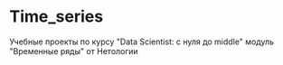 # Time_series
Учебные проекты по курсу "Data Scientist: с нуля до middle" модуль "Временные ряды" от Нетологии
